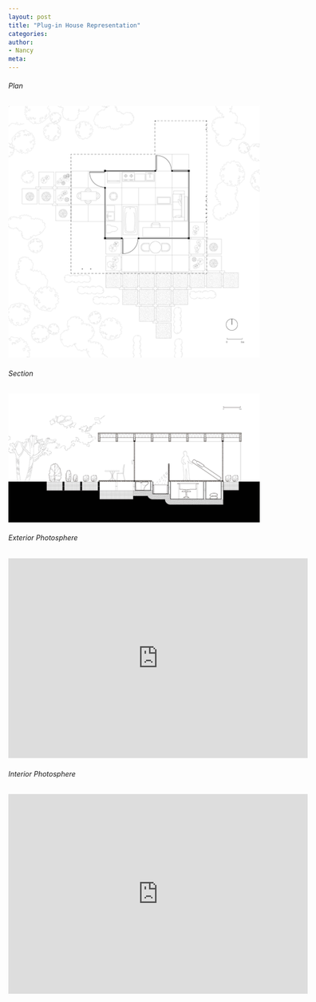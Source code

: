 ```yaml
---
layout: post
title: "Plug-in House Representation"
categories:
author:
- Nancy
meta:
---
```


###### Plan
![plan](https://github.com/Nancyuz/Nancy/blob/master/assets/plan.jpg?raw=true)


###### Section
![section](https://github.com/Nancyuz/Nancy/blob/master/assets/section.jpg?raw=true)


###### Exterior Photosphere
<iframe width="600" height="400" allowfullscreen style="border-style:none;" src="https://cdn.pannellum.org/2.5/pannellum.htm#panorama=https%3A//raw.githubusercontent.com/Nancyuz/Nancy/master/assets/extorior%2520photosphere.jpg&autoLoad=true"></iframe>


###### Interior Photosphere
<iframe width="600" height="400" allowfullscreen style="border-style:none;" src="https://cdn.pannellum.org/2.5/pannellum.htm#panorama=https%3A//raw.githubusercontent.com/Nancyuz/Nancy/master/assets/interior%2520photosphere.jpg&autoLoad=true"></iframe>
